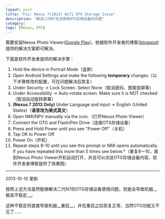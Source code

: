 ```yaml
---
layout: post
title: "Fix: Nexus 7(2013) Wifi OTG Storage Issue"
description: "解决二代N7无法使用OTG存储设备的问题"
category: 
tags: [Nexus, OTG]
---
```


需要安装Nexus Photo Viewer([Google Play](https://play.google.com/store/apps/details?id=com.homeysoft.nexususb.viewer))，依据软件开发者的博客([blogspot](http://nexususb.blogspot.com/))提供的解决方案即可解决。

下面是软件开发者提供的解决步骤：

1. Hold the device in Portrait Mode（竖屏）
2. Open Android Settings and make the following __temporary__ changes（以下步骤修改的配置，可在问题解决后恢复）
3. Under Security -> Lock Screen.  Select None（取消密码、图案锁屏等）
4. Under Accessibility -> Auto-rotate screen.  Make sure it is NOT checked（取消自动旋转屏幕）
5. __(Nexus 7 2013 Only)__ Under Language and input -> English (United States)（__语言改为美式英文__）
6. Open NMI/NPV manually via the icon.（打开Nexus Photo Viewer）
7. Connect the OTG and Flash/Pen Drive（连接OTS存储设备）
8. Press and Hold Power until you see "Power Off"（关机）
9. Tap OK to Power Off
10. Power On（开机）
11. Repeat steps 8-10 until you see this prompt or NMI opens automatically.  If you have repeated this more than 5 times see below.\*（重复8～10，直到Nexus Photo Viewer开机自动打开，并且可以浏览OTG存储设备内容，软件开发者博客提供了效果图）

---

2013-10-10 更新

按照上述方法虽然能够解决二代N7的OTG存储设备使用问题，但是会导致机器__极其不稳定__。

这种不稳定将直接导致机器__重启__，并在重启之后恢复正常，当然OTG功能又不见了……